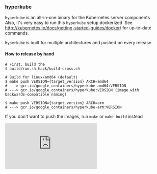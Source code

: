### hyperkube

`hyperkube` is an all-in-one binary for the Kubernetes server components
Also, it's very easy to run this `hyperkube` setup dockerized.
See http://kubernetes.io/docs/getting-started-guides/docker/ for up-to-date commands.

`hyperkube` is built for multiple architectures and pushed on every release.

#### How to release by hand

```console
# First, build the 
$ build/run.sh hack/build-cross.sh

# Build for linux/amd64 (default)
$ make push VERSION={target_version} ARCH=amd64
# ---> gcr.io/google_containers/hyperkube-amd64:VERSION
# ---> gcr.io/google_containers/hyperkube:VERSION (image with backwards-compatible naming)

$ make push VERSION={target_version} ARCH=arm
# ---> gcr.io/google_containers/hyperkube-arm:VERSION
```

If you don't want to push the images, run `make` or `make build` instead


[![Analytics](https://kubernetes-site.appspot.com/UA-36037335-10/GitHub/cluster/images/hyperkube/README.md?pixel)]()
